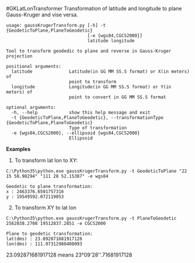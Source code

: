 #GKLatLonTransformer
Transformation of latitude and longitude to plane Gauss-Kruger and vise versa.
```
usage: gaussKrugerTransform.py [-h] -t {GeodeticToPlane,PlaneToGeodetic}
                               [-e {wgs84,CGCS2000}]
                               latitude longitude

Tool to transform geodedic to plane and reverse in Gauss-Kruger projection

positional arguments:
  latitude              Latitude(in GG MM SS.S format) or X(in meters) of
                        point to transform
  longitude             Longitude(in GG MM SS.S format) or Y(in meters) of
                        point to convert in GG MM SS.S format

optional arguments:
  -h, --help            show this help message and exit
  -t {GeodeticToPlane,PlaneToGeodetic}, --transformationType {GeodeticToPlane,PlaneToGeodetic}
                        Type of transformation
  -e {wgs84,CGCS2000}, --ellipsoid {wgs84,CGCS2000}
                        Ellipsoid
```

**Examples**

1. To transform lat lon to XY:
```
C:\Python35\python.exe gaussKrugerTransform.py -t GeodeticToPlane "22 15 58.98294" "111 28 52.15387" -e wgs84

Geodetic to plane transformation:
x : 2463376.6501757316
y : 19549592.072119053
```
2. To transform XY to lat lon
```
C:\Python35\python.exe gaussKrugerTransform.py -t PlaneToGeodetic 2562038.2708 19512837.2851 -e CGCS2000

Plane to geodetic transformation:
lat(dms) : 23.092871681917128
lon(dms) : 111.07312980400093
```

23.092871681917128 means 23°09'28''.71681917128